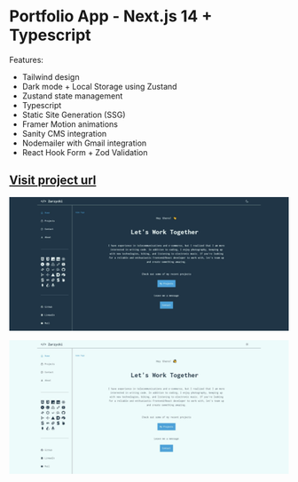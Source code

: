 # Portfolio App - Next.js 14 + Typescript

Features:

- Tailwind design
- Dark mode + Local Storage using Zustand
- Zustand state management
- Typescript
- Static Site Generation (SSG)
- Framer Motion animations
- Sanity CMS integration
- Nodemailer with Gmail integration
- React Hook Form + Zod Validation

##  [Visit project url](https://zarzycki.tech/)

<p align="center" width="100%">
  <img src="public/github/my-website-dark.jpg" title="next app - dark mode">
</p>

<p align="center" width="100%">
  <img src="public/github/my-website-light.jpg" title="next app - light mode"></p>
